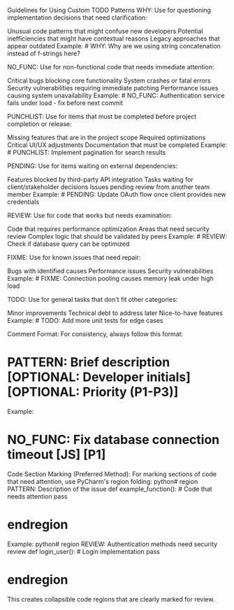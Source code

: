Guidelines for Using Custom TODO Patterns
WHY:
Use for questioning implementation decisions that need clarification:

Unusual code patterns that might confuse new developers
Potential inefficiencies that might have contextual reasons
Legacy approaches that appear outdated
Example: # WHY: Why are we using string concatenation instead of f-strings here?

NO_FUNC:
Use for non-functional code that needs immediate attention:

Critical bugs blocking core functionality
System crashes or fatal errors
Security vulnerabilities requiring immediate patching
Performance issues causing system unavailability
Example: # NO_FUNC: Authentication service fails under load - fix before next commit

PUNCHLIST:
Use for items that must be completed before project completion or release:

Missing features that are in the project scope
Required optimizations
Critical UI/UX adjustments
Documentation that must be completed
Example: # PUNCHLIST: Implement pagination for search results

PENDING:
Use for items waiting on external dependencies:

Features blocked by third-party API integration
Tasks waiting for client/stakeholder decisions
Issues pending review from another team member
Example: # PENDING: Update OAuth flow once client provides new credentials

REVIEW:
Use for code that works but needs examination:

Code that requires performance optimization
Areas that need security review
Complex logic that should be validated by peers
Example: # REVIEW: Check if database query can be optimized

FIXME:
Use for known issues that need repair:

Bugs with identified causes
Performance issues
Security vulnerabilities
Example: # FIXME: Connection pooling causes memory leak under high load

TODO:
Use for general tasks that don't fit other categories:

Minor improvements
Technical debt to address later
Nice-to-have features
Example: # TODO: Add more unit tests for edge cases

Comment Format:
For consistency, always follow this format:
# PATTERN: Brief description [OPTIONAL: Developer initials] [OPTIONAL: Priority (P1-P3)]
Example:
# NO_FUNC: Fix database connection timeout [JS] [P1]
Code Section Marking (Preferred Method):
For marking sections of code that need attention, use PyCharm's region folding:
python# region PATTERN: Description of the issue
def example_function():
    # Code that needs attention
    pass
# endregion
Example:
python# region REVIEW: Authentication methods need security review
def login_user():
    # Login implementation
    pass
# endregion
This creates collapsible code regions that are clearly marked for review.
